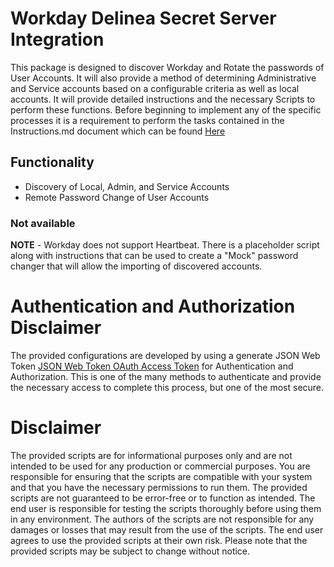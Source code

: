 # Workday Delinea Secret Server Integration

This package is designed to discover Workday and Rotate the passwords of User Accounts. It will also provide a method of determining Administrative and Service accounts based on a configurable criteria as well as local accounts. It will provide detailed instructions and the necessary Scripts to perform these functions. Before beginning to implement any of the specific processes it is a requirement to perform the tasks contained in the Instructions.md document which can be found  [Here](./instructions.md)

## Functionality

-   Discovery of Local, Admin, and Service Accounts
-   Remote Password Change of User Accounts

### Not available

**NOTE**  - Workday does not support Heartbeat. There is a placeholder script along with instructions that can be used to create a "Mock" password changer that will allow the importing of discovered accounts.

# Authentication and Authorization Disclaimer

The provided configurations are developed by using a generate JSON Web Token [JSON Web Token OAuth Access Token](https://community.workday.com/node/752269)  for Authentication and Authorization. This is one of the many methods to authenticate and provide the necessary access to complete this process, but one of the most secure.

# Disclaimer

The provided scripts are for informational purposes only and are not intended to be used for any production or commercial purposes. You are responsible for ensuring that the scripts are compatible with your system and that you have the necessary permissions to run them. The provided scripts are not guaranteed to be error-free or to function as intended. The end user is responsible for testing the scripts thoroughly before using them in any environment. The authors of the scripts are not responsible for any damages or losses that may result from the use of the scripts. The end user agrees to use the provided scripts at their own risk. Please note that the provided scripts may be subject to change without notice.